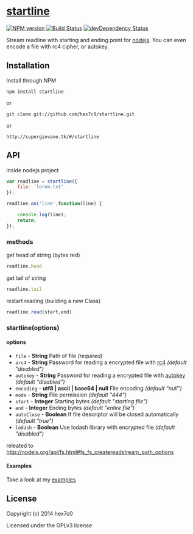 # [startline](http://supergiovane.tk/#/startline)
[![NPM version](https://badge.fury.io/js/startline.svg)](http://badge.fury.io/js/startline)
[![Build Status](https://travis-ci.org/hex7c0/startline.svg?branch=master)](https://travis-ci.org/hex7c0/startline)
[![devDependency Status](https://david-dm.org/hex7c0/startline/dev-status.svg)](https://david-dm.org/hex7c0/startline#info=devDependencies)

Stream readline with starting and ending point for [nodejs](http://nodejs.org/).
You can even encode a file with rc4 cipher, or autokey.

## Installation

Install through NPM

```
npm install startline
```
or
```
git clone git://github.com/hex7c0/startline.git
```
or
```
http://supergiovane.tk/#/startline
```

## API

inside nodejs project
```js
var readline = startline({
    file: 'lorem.txt'
});

readline.on('line',function(line) {

    console.log(line);
    return;
});
```

### methods

get head of string (bytes red)
```js
readline.head
```

get tail of string
```js
readline.tail
```

restart reading (building a new Class)
```js
readline.read(start,end)
```

### startline(options)

#### options

 - `file` - **String** Path of file *(required)*
 - `arc4` - **String** Password for reading a encrypted file with [rc4](https://github.com/hex7c0/arc4) *(default "disabled")*
 - `autokey` - **String** Password for reading a encrypted file with [autokey](https://github.com/hex7c0/autokey) *(default "disabled")*
 - `encoding` - **utf8 | ascii | base64 | null** File encoding *(default "null")*
 - `mode` - **String** File permission *(default "444")*
 - `start` - **Integer** Starting bytes *(default "starting file")*
 - `end` - **Integer** Ending bytes *(default "entire file")*
 - `autoClose` - **Boolean** If file descriptor will be closed automatically *(default "true")*
 - `lodash` - **Boolean** Use lodash library with encrypted file *(default "disabled")*

releated to http://nodejs.org/api/fs.html#fs_fs_createreadstream_path_options

#### Examples

Take a look at my [examples](https://github.com/hex7c0/startline/tree/master/examples)

## License
Copyright (c) 2014 hex7c0

Licensed under the GPLv3 license

